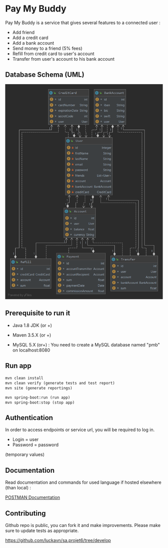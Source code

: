 # Pay My Buddy

Pay My Buddy is a service that gives several features to a connected user : 
- Add friend
- Add a credit card 
- Add a bank account
- Send money to a friend (5% fees)
- Refill from credit card to user's account
- Transfer from user's account to his bank account

## Database Schema (UML)

![](DiagrammeUML.png)

## Prerequisite to run it

- Java 1.8 JDK (or +)
- Maven 3.5.X (or +)

- MySQL 5.X (or+) : You need to create a MySQL database named "pmb" on localhost:8080

## Run app

```mvn
mvn clean install
mvn clean verify (generate tests and test report)
mvn site (generate reportings)
```

```Spring Boot
mvn spring-boot:run (run app)
mvn spring-boot:stop (stop app)
```

## Authentication
In order to access endpoints or service url, you will be required to log in.
- Login = user 
- Password = password

(temporary values)

## Documentation
Read documentation and commands for used language if hosted elsewhere (than local) : 

[POSTMAN Documentation](https://web.postman.co/collections/10913454-a6589645-2d9c-4fd5-8129-f62ae0da9b6d?version=latest&workspace=d2092b1f-dd08-49c5-8834-19d41e8827bb)

## Contributing
Github repo is public, you can fork it and make improvements.
Please make sure to update tests as appropriate.

https://github.com/luckavn/sa.projet6/tree/develop
